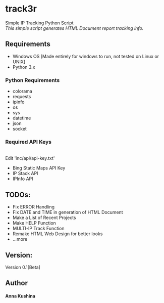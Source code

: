 # track3r
Simple IP Tracking Python Script<br>
_This simple script generates HTML Document report tracking info._

## Requirements
* Windows OS [Made entirely for windows to run, not tested on Linux or UNIX]
* Python 3.x

### Python Requirements
* colorama
* requests
* ipinfo
* os
* sys
* datetime
* json
* socket

### Required API Keys
<br/> Edit 'inc/api/api-key.txt'<br>
* Bing Static Maps API Key
* IP Stack API
* IPInfo API

## TODOs:
* Fix ERROR Handling
* Fix DATE and TIME in generation of HTML Document
* Make a List of Recent Projects
* Make HELP Function
* MULTI-IP Track Function
* Remake HTML Web Design for better looks
* ...more

## Version:
Version 0.1[Beta]

## Author
#### Anna Kushina
